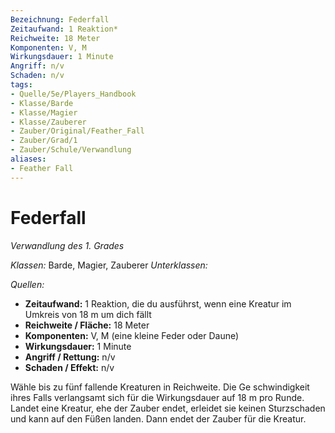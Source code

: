 ```yaml
---
Bezeichnung: Federfall
Zeitaufwand: 1 Reaktion*
Reichweite: 18 Meter
Komponenten: V, M
Wirkungsdauer: 1 Minute
Angriff: n/v
Schaden: n/v
tags:
- Quelle/5e/Players_Handbook
- Klasse/Barde
- Klasse/Magier
- Klasse/Zauberer
- Zauber/Original/Feather_Fall
- Zauber/Grad/1
- Zauber/Schule/Verwandlung
aliases:
- Feather Fall
---
```

# Federfall
_Verwandlung des 1. Grades_

_Klassen:_ Barde, Magier, Zauberer
_Unterklassen:_

_Quellen:_ 
 
- **Zeitaufwand:** 1 Reaktion, die du ausführst, wenn eine Kreatur im Umkreis von 18 m um dich fällt
- **Reichweite / Fläche:** 18 Meter
- **Komponenten:** V, M (eine kleine Feder oder Daune)
- **Wirkungsdauer:** 1 Minute
- **Angriff / Rettung:** n/v
- **Schaden / Effekt:**  n/v

Wähle bis zu fünf fallende Kreaturen in Reichweite. Die Ge schwindigkeit ihres Falls verlangsamt sich für die Wirkungsdauer auf 18 m pro Runde. Landet eine Kreatur, ehe der Zauber endet, erleidet sie keinen Sturzschaden und kann auf den Füßen landen. Dann endet der Zauber für die Kreatur.